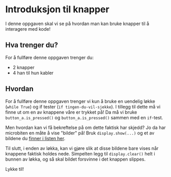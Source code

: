 # Introduksjon til knapper

I denne oppgaven skal vi se på hvordan man kan bruke knapper til å interagere med kode!

## Hva trenger du?

For å fullføre denne oppgaven trenger du:

* 2 knapper
* 4 han til hun kabler

## Hvordan

For å fullføre denne oppgaven trenger vi kun å bruke en uendelig løkke (`while True`) og if tester (`if tingen-du-vil-sjekke`).
I tillegg til dette må vi finne ut om en av knappene våre er trykket på!
Da må vi bruke `button_a.is_pressed()` og `button_a.is_pressed()` sammen med en `if`-test.

Men hvordan kan vi få bekreftelse på om dette faktisk har skjedd?
Jo da har microbiten en måte å vise "bilder" på! Bruk `display.show(...)` og et av bildene du [finner i listen her](http://microbit-micropython.readthedocs.io/en/latest/tutorials/images.html).

Til slutt, i enden av løkka, kan vi gjøre slik at disse bildene bare vises når knappene faktisk holdes nede.
Simpelten legg til `display.clear()` helt i bunnen av løkka, og så skal bildet forsvinne i det knappen slippes.

Lykke til!
